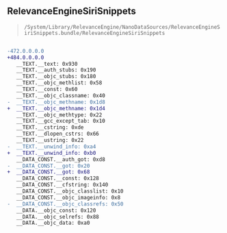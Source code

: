 ## RelevanceEngineSiriSnippets

> `/System/Library/RelevanceEngine/NanoDataSources/RelevanceEngineSiriSnippets.bundle/RelevanceEngineSiriSnippets`

```diff

-472.0.0.0.0
+484.0.0.0.0
   __TEXT.__text: 0x930
   __TEXT.__auth_stubs: 0x190
   __TEXT.__objc_stubs: 0x180
   __TEXT.__objc_methlist: 0x58
   __TEXT.__const: 0x60
   __TEXT.__objc_classname: 0x40
-  __TEXT.__objc_methname: 0x1d8
+  __TEXT.__objc_methname: 0x1d4
   __TEXT.__objc_methtype: 0x22
   __TEXT.__gcc_except_tab: 0x10
   __TEXT.__cstring: 0xde
   __TEXT.__dlopen_cstrs: 0x66
   __TEXT.__ustring: 0x22
-  __TEXT.__unwind_info: 0xa4
+  __TEXT.__unwind_info: 0xb0
   __DATA_CONST.__auth_got: 0xd8
-  __DATA_CONST.__got: 0x20
+  __DATA_CONST.__got: 0x68
   __DATA_CONST.__const: 0x128
   __DATA_CONST.__cfstring: 0x140
   __DATA_CONST.__objc_classlist: 0x10
   __DATA_CONST.__objc_imageinfo: 0x8
-  __DATA_CONST.__objc_classrefs: 0x50
   __DATA.__objc_const: 0x120
   __DATA.__objc_selrefs: 0x88
   __DATA.__objc_data: 0xa0

```
